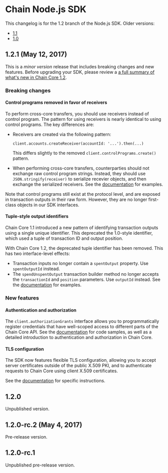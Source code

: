 # Chain Node.js SDK

This changelog is for the 1.2 branch of the Node.js SDK. Older versions:

- [1.1](https://github.com/chain/chain/blob//1.1-stable/sdk/node/CHANGELOG.md)
- [1.0](https://github.com/chain/chain/blob/1.0-stable/sdk/node/CHANGELOG.md)

## 1.2.1 (May 12, 2017)

This is a *minor version* release that includes breaking changes and new features. Before upgrading your SDK, please review a [a full summary of what's new in Chain Core 1.2](https://chain.com/docs/1.2/core/reference/changelog#1.2.0).

### Breaking changes

#### Control programs removed in favor of receivers

To perform cross-core transfers, you should use receivers instead of control program. The pattern for using receivers is nearly identical to using control programs. The key differences are:

- Receivers are created via the following pattern:

    ```
    client.accounts.createReceiver(accountId: '...').then(...)
    ```

    This differs slightly to the removed `client.controlPrograms.create()` pattern.
- When performing cross-core transfers, counterparties should not exchange raw control program strings. Instead, they should use `JSON.stringify(receiver)` to serialize recevier objects, and then exchange the serialized receivers. See the [documentation](https://chain.com/docs/1.2/core/build-applications/transaction-basics#between-two-chain-cores) for examples.

Note that control programs still exist at the protocol level, and are exposed in transaction outputs in their raw form. However, they are no longer first-class objects in our SDK interfaces.

#### Tuple-style output identifiers

Chain Core 1.1 introduced a new pattern of identifying transaction outputs using a single unique identifier. This deprecated the 1.0-style identifier, which used a tuple of transaction ID and output position.

With Chain Core 1.2, the deprecated tuple identifier has been removed. This has two interface-level effects:

- Transaction inputs no longer contain a `spentOutput` property. Use `spentOutputId` instead.
- The `spendUnspentOutput` transaction builder method no longer accepts the `transactionId` and `position` parameters. Use `outputId` instead. See the [documentation](https://chain.com/docs/1.2/core/build-applications/unspent-outputs#spend-unspent-outputs) for examples.

### New features

#### Authentication and authorization

The `client.authorizationGrants` interface allows you to programmatically register credentials that have well-scoped access to different parts of the Chain Core API. See the [documentation](https://chain.com/docs/1.2/core/learn-more/authentication-and-authorization) for code samples, as well as a detailed introduction to authentication and authorization in Chain Core.

#### TLS configuration

The SDK now features flexible TLS configuration, allowing you to accept server certificates outside of the public X.509 PKI, and to authenticate requests to Chain Core using client X.509 certificates.

See the [documentation](https://chain.com/docs/1.2/core/learn-more/mutual-tls-auth) for specific instructions.

## 1.2.0

Unpublished version.

## 1.2.0-rc.2 (May 4, 2017)

Pre-release version.

## 1.2.0-rc.1

Unpublished pre-release version.
